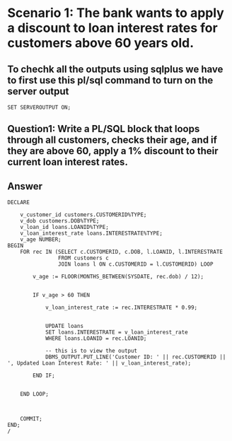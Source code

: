 # Scenario 1: The bank wants to apply a discount to loan interest rates for customers above 60 years old.
## To chechk all the outputs using sqlplus we have to first use this pl/sql command to turn on the server output 
```plsql
SET SERVEROUTPUT ON;
```
## Question1: Write a PL/SQL block that loops through all customers, checks their age, and if they are above 60, apply a 1% discount to their current loan interest rates.
 ## Answer

```plsql
DECLARE

    v_customer_id customers.CUSTOMERID%TYPE;
    v_dob customers.DOB%TYPE;
    v_loan_id loans.LOANID%TYPE;
    v_loan_interest_rate loans.INTERESTRATE%TYPE;
    v_age NUMBER;
BEGIN
    FOR rec IN (SELECT c.CUSTOMERID, c.DOB, l.LOANID, l.INTERESTRATE
                FROM customers c
                JOIN loans l ON c.CUSTOMERID = l.CUSTOMERID) LOOP
       
        v_age := FLOOR(MONTHS_BETWEEN(SYSDATE, rec.dob) / 12);
        
       
        IF v_age > 60 THEN
           
            v_loan_interest_rate := rec.INTERESTRATE * 0.99;
            
          
            UPDATE loans
            SET loans.INTERESTRATE = v_loan_interest_rate
            WHERE loans.LOANID = rec.LOANID;

            -- this is to view the output
            DBMS_OUTPUT.PUT_LINE('Customer ID: ' || rec.CUSTOMERID ||  ', Updated Loan Interest Rate: ' || v_loan_interest_rate);
            
        END IF;
        

    END LOOP;
    
    
    
    COMMIT;
END;
/
```
    